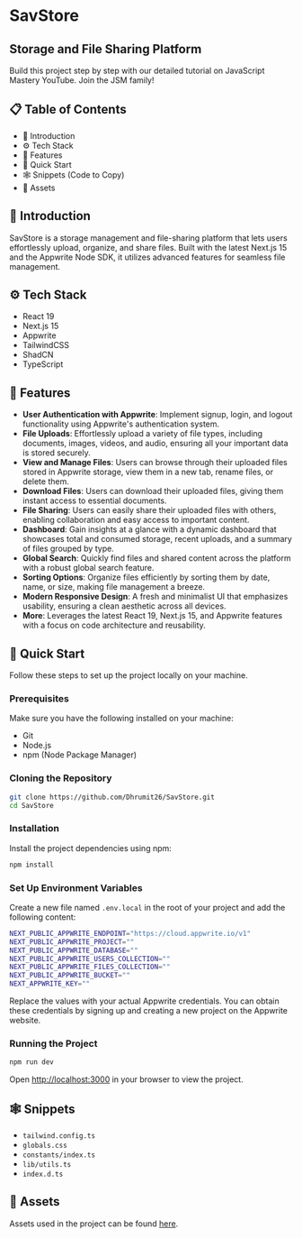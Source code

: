 # SavStore

## Storage and File Sharing Platform

Build this project step by step with our detailed tutorial on JavaScript Mastery YouTube. Join the JSM family!

## 📋 Table of Contents
- 🤖 Introduction
- ⚙️ Tech Stack
- 🔋 Features
- 🤸 Quick Start
- 🕸️ Snippets (Code to Copy)
- 🔗 Assets

## 🤖 Introduction
SavStore is a storage management and file-sharing platform that lets users effortlessly upload, organize, and share files. Built with the latest Next.js 15 and the Appwrite Node SDK, it utilizes advanced features for seamless file management.

## ⚙️ Tech Stack
- React 19
- Next.js 15
- Appwrite
- TailwindCSS
- ShadCN
- TypeScript

## 🔋 Features
- **User Authentication with Appwrite**: Implement signup, login, and logout functionality using Appwrite's authentication system.
- **File Uploads**: Effortlessly upload a variety of file types, including documents, images, videos, and audio, ensuring all your important data is stored securely.
- **View and Manage Files**: Users can browse through their uploaded files stored in Appwrite storage, view them in a new tab, rename files, or delete them.
- **Download Files**: Users can download their uploaded files, giving them instant access to essential documents.
- **File Sharing**: Users can easily share their uploaded files with others, enabling collaboration and easy access to important content.
- **Dashboard**: Gain insights at a glance with a dynamic dashboard that showcases total and consumed storage, recent uploads, and a summary of files grouped by type.
- **Global Search**: Quickly find files and shared content across the platform with a robust global search feature.
- **Sorting Options**: Organize files efficiently by sorting them by date, name, or size, making file management a breeze.
- **Modern Responsive Design**: A fresh and minimalist UI that emphasizes usability, ensuring a clean aesthetic across all devices.
- **More**: Leverages the latest React 19, Next.js 15, and Appwrite features with a focus on code architecture and reusability.

## 🤸 Quick Start
Follow these steps to set up the project locally on your machine.

### Prerequisites
Make sure you have the following installed on your machine:
- Git
- Node.js
- npm (Node Package Manager)

### Cloning the Repository
```sh
git clone https://github.com/Dhrumit26/SavStore.git
cd SavStore
```

### Installation
Install the project dependencies using npm:
```sh
npm install
```

### Set Up Environment Variables
Create a new file named `.env.local` in the root of your project and add the following content:
```sh
NEXT_PUBLIC_APPWRITE_ENDPOINT="https://cloud.appwrite.io/v1"
NEXT_PUBLIC_APPWRITE_PROJECT=""
NEXT_PUBLIC_APPWRITE_DATABASE=""
NEXT_PUBLIC_APPWRITE_USERS_COLLECTION=""
NEXT_PUBLIC_APPWRITE_FILES_COLLECTION=""
NEXT_PUBLIC_APPWRITE_BUCKET=""
NEXT_APPWRITE_KEY=""
```
Replace the values with your actual Appwrite credentials. You can obtain these credentials by signing up and creating a new project on the Appwrite website.

### Running the Project
```sh
npm run dev
```
Open [http://localhost:3000](http://localhost:3000) in your browser to view the project.

## 🕸️ Snippets
- `tailwind.config.ts`
- `globals.css`
- `constants/index.ts`
- `lib/utils.ts`
- `index.d.ts`

## 🔗 Assets
Assets used in the project can be found [here](#).

